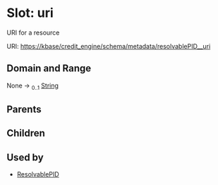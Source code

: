 
# Slot: uri


URI for a resource

URI: [https://kbase/credit_engine/schema/metadata/resolvablePID__uri](https://kbase/credit_engine/schema/metadata/resolvablePID__uri)


## Domain and Range

None &#8594;  <sub>0..1</sub> [String](types/String.md)

## Parents


## Children


## Used by

 * [ResolvablePID](ResolvablePID.md)
